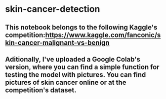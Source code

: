 # skin-cancer-detection

## This notebook belongs to the following Kaggle's competition:https://www.kaggle.com/fanconic/skin-cancer-malignant-vs-benign
## Aditionally, I've uploaded a Google Colab's version, where you can find a simple function for testing the model with pictures. You can find pictures of skin cancer online or at the competition's dataset.
